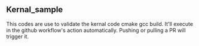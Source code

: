 ## Kernal_sample
This codes are use to validate the kernal code cmake gcc build. It'll execute in the github workflow's action automatically. Pushing or pulling a PR will trigger it.
